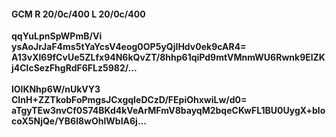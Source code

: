 #### GCM R 20/0c/400 L 20/0c/400
**qqYuLpnSpWPmB/Vi**<br/>**ysAoJrJaF4ms5tYaYcsV4eog0OP5yQjIHdv0ek9cAR4=**<br/>**A13vXl69fCvUe5ZLfx94N6kQvZT/8hhp61qiPd9mtVMnmWU6Rwnk9ElZKj4ClcSezFhgRdF6FLz5982/...**<br/><br/>
**lOlKNhp6W/nUkVY3**<br/>**CInH+ZZTkobFoPmgsJCxgqIeDCzD/FEpiOhxwiLw/d0=**<br/>**aTgyTEw3nvCf0S74BKd4kVeArMFmV8bayqM2bqeCKwFL1BU0UygX+blocoX5NjQe/YB6l8wOhlWbIA6j...**